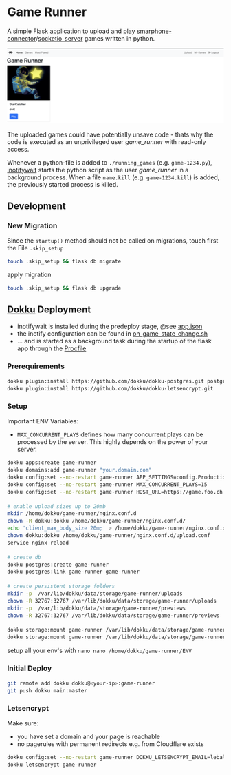 # Game Runner

A simple Flask application to upload and play [smarphone-connector](https://github.com/lebalz/smartphone-connector)/[socketio_server](https://github.com/lebalz/socketio_server) games written in python.

![game-runner](game_runner.png)

The uploaded games could have potentially unsave code - thats why the code is executed as an unprivileged user _game_runner_ with read-only access.

Whenever a python-file is added to `./running_games` (e.g. `game-1234.py`), [inotifywait](https://linux.die.net/man/1/inotifywait) starts the python script as the user _game_runner_ in a background process. When a file `name.kill` (e.g. `game-1234.kill`) is added, the previously started process is killed.

## Development

### New Migration

Since the `startup()` method should not be called on migrations, touch first the File `.skip_setup`

```sh
touch .skip_setup && flask db migrate
```

apply migration

```sh
touch .skip_setup && flask db upgrade
```

## [Dokku](http://dokku.viewdocs.io/dokku/) Deployment

- inotifywait is installed during the predeploy stage, @see [app.json](app.json)
- the inotify configuration can be found in [on_game_state_change.sh](on_game_state_change.sh)
- ... and is started as a background task during the startup of the flask app through the [Procfile](Procfile)

### Prerequirements

```sh
dokku plugin:install https://github.com/dokku/dokku-postgres.git postgres
dokku plugin:install https://github.com/dokku/dokku-letsencrypt.git
```

### Setup

Important ENV Variables:

- `MAX_CONCURRENT_PLAYS` defines how many concurrent plays can be processed by the server. This highly depends on the power of your server.

```sh
dokku apps:create game-runner
dokku domains:add game-runner "your.domain.com"
dokku config:set --no-restart game-runner APP_SETTINGS=config.ProductionConfig
dokku config:set --no-restart game-runner MAX_CONCURRENT_PLAYS=15
dokku config:set --no-restart game-runner HOST_URL=https://game.foo.ch

# enable upload sizes up to 20mb
mkdir /home/dokku/game-runner/nginx.conf.d
chown -R dokku:dokku /home/dokku/game-runner/nginx.conf.d/
echo 'client_max_body_size 20m;' > /home/dokku/game-runner/nginx.conf.d/upload.conf
chown dokku:dokku /home/dokku/game-runner/nginx.conf.d/upload.conf
service nginx reload

# create db
dokku postgres:create game-runner
dokku postgres:link game-runner game-runner

# create persistent storage folders
mkdir -p  /var/lib/dokku/data/storage/game-runner/uploads
chown -R 32767:32767 /var/lib/dokku/data/storage/game-runner/uploads
mkdir -p  /var/lib/dokku/data/storage/game-runner/previews
chown -R 32767:32767 /var/lib/dokku/data/storage/game-runner/previews

dokku storage:mount game-runner /var/lib/dokku/data/storage/game-runner/uploads:/app/uploads
dokku storage:mount game-runner /var/lib/dokku/data/storage/game-runner/previews:/app/static/previews
```

setup all your env's with `nano nano /home/dokku/game-runner/ENV`

### Initial Deploy

```sh
git remote add dokku dokku@<your-ip>:game-runner
git push dokku main:master
```

### Letsencrypt

Make sure:

- you have set a domain and your page is reachable
- no pagerules with permanent redirects e.g. from Cloudflare exists

```sh
dokku config:set --no-restart game-runner DOKKU_LETSENCRYPT_EMAIL=lebalz@outlook.com
dokku letsencrypt game-runner
```
